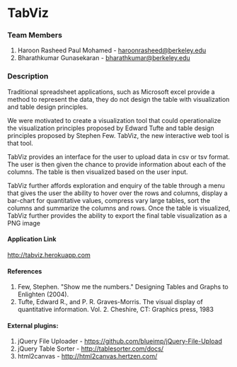 TabViz
======

### Team Members
1. Haroon Rasheed Paul Mohamed - haroonrasheed@berkeley.edu
1. Bharathkumar Gunasekaran - bharathkumar@berkeley.edu

### Description
Traditional spreadsheet applications, such as Microsoft excel provide a method to represent the data, they do not design the table with visualization and table design principles.

We were motivated to create a visualization tool that could operationalize the visualization principles proposed by Edward Tufte and table design principles proposed by Stephen Few. TabViz, the new interactive web tool is that tool.

TabViz provides an interface for the user to upload data in csv or tsv format. The user is then given the chance to provide information about each of the columns. The table is then visualized based on the user input.

TabViz further affords exploration and enquiry of the table through a menu that gives the user the ability to hover over the rows and columns, display a bar-chart for quantitative values, compress vary large tables, sort the columns and summarize the columns and rows. Once the table is visualized, TabViz further provides the ability to export the final table visualization as a PNG image

#### Application Link
http://tabviz.herokuapp.com

#### References
1. Few, Stephen. "Show me the numbers." Designing Tables and Graphs to Enlighten (2004).
1. Tufte, Edward R., and P. R. Graves-Morris. The visual display of quantitative information. Vol. 2. Cheshire, CT: Graphics press, 1983

#### External plugins:
1. jQuery File Uploader - https://github.com/blueimp/jQuery-File-Upload
1. jQuery Table Sorter - http://tablesorter.com/docs/
1. html2canvas - http://html2canvas.hertzen.com/
